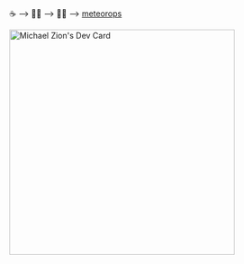 ☕ --> 🧑‍💻 --> 🤦‍♂️ --> [meteorops](https://meteorops.com)

<a href="https://app.daily.dev/michaelzion"><img src="https://api.daily.dev/devcards/130b1b8d605848ff91c1dafad2d46d5e.png?r=jor" width="400" alt="Michael Zion's Dev Card"/></a>
